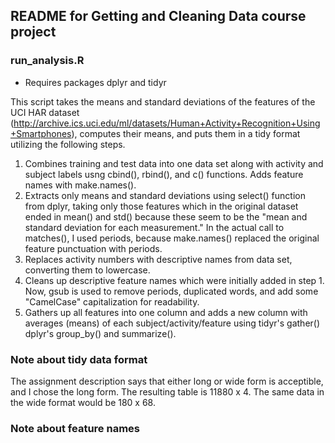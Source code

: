README for Getting and Cleaning Data course project
----------------------------------------------------

### run_analysis.R

* Requires packages dplyr and tidyr

This script takes the means and standard deviations of the features of the UCI HAR dataset (http://archive.ics.uci.edu/ml/datasets/Human+Activity+Recognition+Using+Smartphones), computes their means, and puts them in a tidy format utilizing the following steps.

1. Combines training and test data into one data set along with activity and subject labels usng cbind(), rbind(), and c() functions. Adds feature names with make.names().
2. Extracts only means and standard deviations using select() function from dplyr, taking only those features which in the original dataset ended in mean() and std() because these seem to be the "mean and standard deviation for each measurement." In the actual call to matches(), I used periods, because make.names() replaced the original feature punctuation with periods.
3. Replaces activity numbers with descriptive names from data set, converting them to lowercase.
4. Cleans up descriptive feature names which were initially added in step 1. Now, gsub is used to remove periods, duplicated words, and add some "CamelCase" capitalization for readability.
5. Gathers up all features into one column and adds a new column with averages (means) of each subject/activity/feature using tidyr's gather() dplyr's group_by() and summarize().

### Note about tidy data format
The assignment description says that either long or wide form is acceptible, and I chose the long form. The resulting table is 11880 x 4. The same data in the wide format would be 180 x 68.

### Note about feature names
